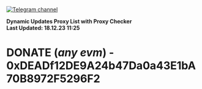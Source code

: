 [![Telegram channel](https://img.shields.io/endpoint?url=https://runkit.io/damiankrawczyk/telegram-badge/branches/master?url=https://t.me/n4z4v0d)](https://t.me/n4z4v0d) 

**Dynamic Updates Proxy List with Proxy Checker**  
**Last Updated: 18.12.23 11:25**

# DONATE (_any evm_) - 0xDEADf12DE9A24b47Da0a43E1bA70B8972F5296F2
